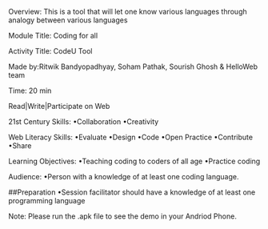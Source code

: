 Overview:
This is a tool that will let one know  various languages through analogy between various languages

Module Title: Coding for all

Activity Title: CodeU Tool

Made by:Ritwik Bandyopadhyay, Soham Pathak, Sourish Ghosh & HelloWeb team

Time: 20 min

Read|Write|Participate on Web

21st Century Skills:
•Collaboration
•Creativity

Web Literacy Skills:
•Evaluate
•Design
•Code
•Open Practice
•Contribute
•Share

Learning Objectives:
•Teaching coding to coders of all age
•Practice coding

Audience:
•Person with a knowledge of at least one coding language.

##Preparation
•Session facilitator should have a knowledge  of at least one programming language

Note: Please run the .apk file to see the demo in your Andriod Phone.
